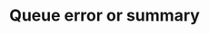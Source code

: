 ---
title: "Queue error or summary"
issue: "{source|channel|fulfillment name}: descirption of issue in one heading"
type: "solution"
seoTitle: "expand on issue, consider keywords being source channel or fulfillment"
seoDescription: "expand on issue, consider keywords being source channel or fulfillment"
source: ""
channel: ""
fulfillment: ""
process: "orders|products|fulfillments"
headless: true
---